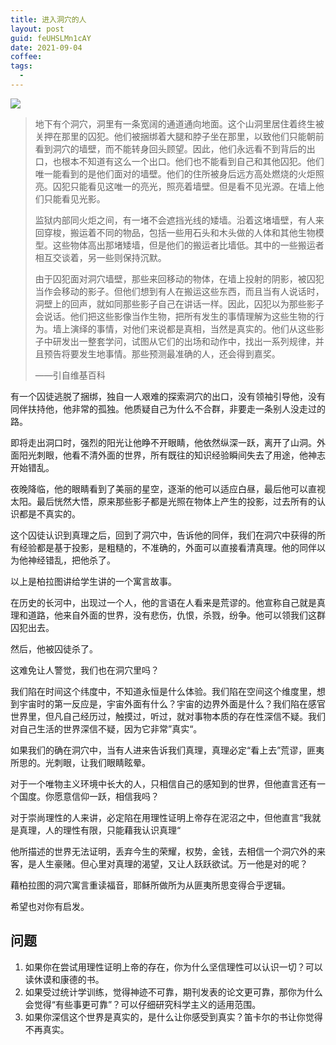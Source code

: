 ```yaml
---
title: 进入洞穴的人
layout: post
guid: feUHSLMn1cAY
date: 2021-09-04
coffee:
tags:
  -
---
```


![](https://mednoter.com/media/files/2021/2021-09-04-the-cave.jpeg)

> 地下有个洞穴，洞里有一条宽阔的通道通向地面。这个山洞里居住着终生被关押在那里的囚犯。他们被捆绑着大腿和脖子坐在那里，以致他们只能朝前看到洞穴的墙壁，而不能转身回头顾望。因此，他们永远看不到背后的出口，也根本不知道有这么一个出口。他们也不能看到自己和其他囚犯。他们唯一能看到的是他们面对的墙壁。他们的住所被身后远方高处燃烧的火炬照亮。囚犯只能看见这唯一的亮光，照亮着墙壁。但是看不见光源。在墙上他们只能看见光影。
> 
> 监狱内部同火炬之间，有一堵不会遮挡光线的矮墙。沿着这堵墙壁，有人来回穿梭，搬运着不同的物品，包括一些用石头和木头做的人体和其他生物模型。这些物体高出那堵矮墙，但是他们的搬运者比墙低。其中的一些搬运者相互交谈着，另一些则保持沉默。
> 
> 由于囚犯面对洞穴墙壁，那些来回移动的物体，在墙上投射的阴影，被囚犯当作会移动的影子。但他们想到有人在搬运这些东西，而且当有人说话时，洞壁上的回声，就如同那些影子自己在讲话一样。因此，囚犯以为那些影子会说话。他们把这些影像当作生物，把所有发生的事情理解为这些生物的行为。墙上演绎的事情，对他们来说都是真相，当然是真实的。他们从这些影子中研发出一整套学问，试图从它们的出场和动作中，找出一系列规律，并且预告将要发生地事情。那些预测最准确的人，还会得到嘉奖。 
> 
> ——引自维基百科


有一个囚徒逃脱了捆绑，独自一人艰难的探索洞穴的出口，没有领袖引导他，没有同伴扶持他，他非常的孤独。他质疑自己为什么不合群，非要走一条别人没走过的路。

即将走出洞口时，强烈的阳光让他睁不开眼睛，他依然纵深一跃，离开了山洞。外面阳光刺眼，他看不清外面的世界，所有既往的知识经验瞬间失去了用途，他神志开始错乱。

夜晚降临，他的眼睛看到了美丽的星空，逐渐的他可以适应白昼，最后他可以直视太阳。最后恍然大悟，原来那些影子都是光照在物体上产生的投影，过去所有的认识都是不真实的。

这个囚徒认识到真理之后，回到了洞穴中，告诉他的同伴，我们在洞穴中获得的所有经验都是基于投影，是粗糙的，不准确的，外面可以直接看清真理。他的同伴以为他神经错乱，把他杀了。

以上是柏拉图讲给学生讲的一个寓言故事。

在历史的长河中，出现过一个人，他的言语在人看来是荒谬的。他宣称自己就是真理和道路，他来自外面的世界，没有悲伤，仇恨，杀戮，纷争。他可以领我们这群囚犯出去。

然后，他被囚徒杀了。

这难免让人警觉，我们也在洞穴里吗？

我们陷在时间这个纬度中，不知道永恒是什么体验。我们陷在空间这个维度里，想到宇宙时的第一反应是，宇宙外面有什么？宇宙的边界外面是什么？我们陷在感官世界里，但凡自己经历过，触摸过，听过，就对事物本质的存在性深信不疑。我们对自己生活的世界深信不疑，因为它非常”真实“。

如果我们的确在洞穴中，当有人进来告诉我们真理，真理必定“看上去”荒谬，匪夷所思的。光刺眼，让我们眼睛眩晕。

对于一个唯物主义环境中长大的人，只相信自己的感知到的世界，但他直言还有一个国度。你愿意信仰一跃，相信我吗？

对于崇尚理性的人来讲，必定陷在用理性证明上帝存在泥沼之中，但他直言“我就是真理，人的理性有限，只能藉我认识真理“

他所描述的世界无法证明，丢弃今生的荣耀，权势，金钱，去相信一个洞穴外的来客，是人生豪赌。但心里对真理的渴望，又让人跃跃欲试。万一他是对的呢？

藉柏拉图的洞穴寓言重读福音，耶稣所做所为从匪夷所思变得合乎逻辑。

希望也对你有启发。



## 问题

1. 如果你在尝试用理性证明上帝的存在，你为什么坚信理性可以认识一切？可以读休谟和康德的书。
2. 如果受过统计学训练，觉得神迹不可靠，期刊发表的论文更可靠，那你为什么会觉得“有些事更可靠”？可以仔细研究科学主义的适用范围。
3. 如果你深信这个世界是真实的，是什么让你感受到真实？笛卡尔的书让你觉得不再真实。





